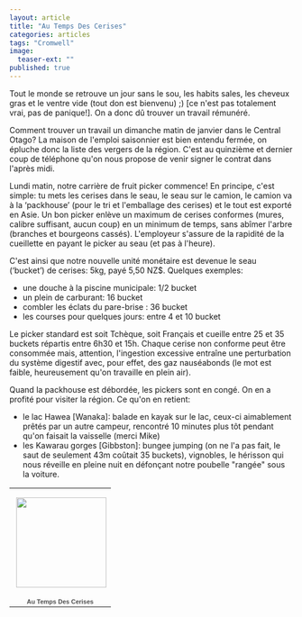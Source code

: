 ```yaml
---
layout: article
title: "Au Temps Des Cerises"
categories: articles
tags: "Cromwell"
image: 
  teaser-ext: ""
published: true
---
```



Tout le monde se retrouve un jour sans le sou, les habits sales, les cheveux gras et le ventre vide (tout don est bienvenu) ;) [ce n'est pas totalement vrai, pas de panique!]. On a donc dû trouver un travail rémunéré. 

Comment trouver un travail un dimanche matin de janvier dans le Central Otago? La maison de l'emploi saisonnier est bien entendu fermée, on épluche donc la liste des vergers de la région. C'est au quinzième et dernier coup de téléphone qu'on nous propose de venir signer le contrat dans l'après midi. 

Lundi matin, notre carrière de fruit picker commence! En principe, c'est simple: tu mets les cerises dans le seau, le seau sur le camion, le camion va à la ‘packhouse’ (pour le tri et l'emballage des cerises) et le tout est exporté en Asie. Un bon picker enlève un maximum de cerises conformes (mures, calibre suffisant, aucun coup) en un minimum de temps, sans abîmer l'arbre (branches et bourgeons cassés). L'employeur s'assure de la rapidité de la cueillette en payant le picker au seau (et pas à l'heure). 

C'est ainsi que notre nouvelle unité monétaire est devenue le seau (‘bucket’) de cerises: 5kg, payé 5,50 NZ$. Quelques exemples: 
* une douche à la piscine municipale: 1/2 bucket
* un plein de carburant: 16 bucket
* combler les éclats du pare-brise : 36 bucket
* les courses pour quelques jours: entre 4 et 10 bucket

Le picker standard est soit Tchèque, soit Français et cueille entre 25 et 35 buckets répartis entre 6h30 et 15h. Chaque cerise non conforme peut être consommée mais, attention, l'ingestion excessive entraîne une perturbation du système digestif avec, pour effet, des gaz nauséabonds (le mot est faible, heureusement qu'on travaille en plein air).

Quand la packhouse est débordée, les pickers sont en congé. On en a profité pour visiter la région. Ce qu'on en retient: 
* le lac Hawea [Wanaka]: balade en kayak sur le lac, ceux-ci aimablement prêtés par un autre campeur, rencontré 10 minutes plus tôt pendant qu'on faisait la vaisselle (merci Mike)
* les Kawarau gorges [Gibbston]: bungee jumping (on ne l'a pas fait, le saut de seulement 43m coûtait 35 buckets), vignobles, le hérisson qui nous réveille en pleine nuit en défonçant notre poubelle "rangée" sous la voiture.

<table style="width:194px;"><tr><td align="center" style="height:194px;background:url(https://www.gstatic.com/pwa/s/v/lighthousefe_20150128.00_p0/transparent_album_background.gif) no-repeat left"><a href="https://picasaweb.google.com/104897435834545155307/AuTempsDesCerises?authuser=0&authkey=Gv1sRgCPfT8pn34ZGRfg&feat=embedwebsite"><img src="https://lh3.googleusercontent.com/-WP2i-gOmqZw/VNEjoogI21E/AAAAAAAAAEM/EEP987Jva84/s160-c/AuTempsDesCerises.jpg" width="160" height="160" style="margin:1px 0 0 4px;"></a></td></tr><tr><td style="text-align:center;font-family:arial,sans-serif;font-size:11px"><a href="https://picasaweb.google.com/104897435834545155307/AuTempsDesCerises?authuser=0&authkey=Gv1sRgCPfT8pn34ZGRfg&feat=embedwebsite" style="color:#4D4D4D;font-weight:bold;text-decoration:none;">Au Temps Des Cerises</a></td></tr></table>